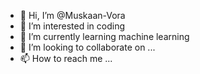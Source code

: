 - 👋 Hi, I’m @Muskaan-Vora
- 👀 I’m interested in coding
- 🌱 I’m currently learning machine learning
- 💞️ I’m looking to collaborate on ...
- 📫 How to reach me ...

<!---
Muskaan-Vora/Muskaan-Vora is a ✨ special ✨ repository because its `README.md` (this file) appears on your GitHub profile.
You can click the Preview link to take a look at your changes.
--->
